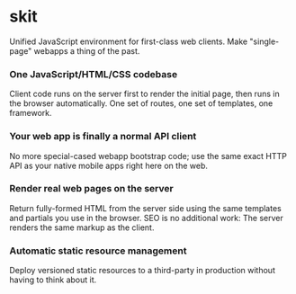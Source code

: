 skit
====
Unified JavaScript environment for first-class web clients. Make "single-page" webapps a thing of the past.

### One JavaScript/HTML/CSS codebase
Client code runs on the server first to render the initial page, then runs in the browser automatically.
One set of routes, one set of templates, one framework.

### Your web app is finally a normal API client
No more special-cased webapp bootstrap code; use the same exact HTTP API as your native mobile apps right here on the web.

### Render real web pages on the server
Return fully-formed HTML from the server side using the same templates and partials you use in the browser.
SEO is no additional work: The server renders the same markup  as the client.

### Automatic static resource management
Deploy versioned static resources to a third-party in production without having to think about it.
